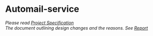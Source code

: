 # Automail-service
_Please read [Project Specification](https://github.com/is0xjh25/automail-service/blob/main/SWEN30006_Project1_spec.pdf)_\
_The document outlining design changes and the reasons. See [Report](https://github.com/is0xjh25/automail-service/blob/main/SWEN30006_Project1_spec.pdf)_

